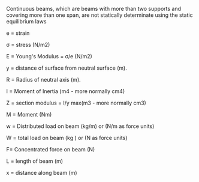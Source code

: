 Continuous beams, which are beams with more than two supports and covering more than one span, are not statically determinate using the static equilibrium laws

e = strain

&#963; = stress (N/m2)

E = Young's Modulus = &#963;/e (N/m2)

y = distance of surface from neutral surface (m).

R = Radius of neutral axis (m).

I = Moment of Inertia (m4 - more normally cm4)

Z = section modulus = I/y max(m3 - more normally cm3)

M = Moment (Nm)

w = Distributed load on beam (kg/m) or (N/m as force units)

W = total load on beam (kg ) or (N as force units)

F= Concentrated force on beam (N)

L = length of beam (m)

x = distance along beam (m)


